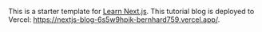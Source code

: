 This is a starter template for [Learn Next.js](https://nextjs.org/learn).
This tutorial blog is deployed to Vercel: https://nextjs-blog-6s5w9hpik-bernhard759.vercel.app/.